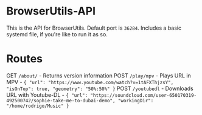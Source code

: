 # BrowserUtils-API

This is the API for BrowserUtils. Default port is `36284`.
Includes a basic systemd file, if you're like to run it as so.

# Routes
GET `/about/` - Returns version information
POST `/play/mpv` - Plays URL in MPV - `{ "url": "https://www.youtube.com/watch?v=1tAFXThjzsY", "isOnTop": true, "geometry": "50%:50%" }`
POST `/youtubedl` - Downloads URL with Youtube-DL - `{ "url": "https://soundcloud.com/user-650170319-492500742/sophie-take-me-to-dubai-demo", "workingDir": "/home/rodrigo/Music" }`